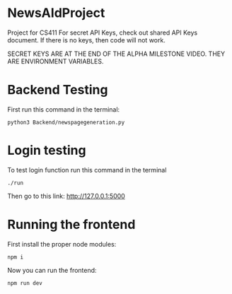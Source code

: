 # NewsAIdProject
Project for CS411
For secret API Keys, check out shared API Keys document. If there is no keys, then code will not work. 

SECRET KEYS ARE AT THE END OF THE ALPHA MILESTONE VIDEO. THEY ARE ENVIRONMENT VARIABLES.

# Backend Testing
First run this command in the terminal: 
```
python3 Backend/newspagegeneration.py
```

# Login testing
To test login function run this command in the terminal
```
./run
```
Then go to this link: http://127.0.0.1:5000

# Running the frontend
First install the proper node modules:
```
npm i
```

Now you can run the frontend:
```
npm run dev
```
